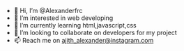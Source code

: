 - 👋 Hi, I’m @Alexanderfrc
- 👀 I’m interested in web developing
- 🌱 I’m currently learning html,javascript,css
- 💞️ I’m looking to collaborate on developers for my project
- 📫 Reach me on ajith_alexander@instagram.com

<!---
Alexanderfrc/Alexanderfrc is a ✨ special ✨ repository because its `README.md` (this file) appears on your GitHub profile.
You can click the Preview link to take a look at your changes.
--->
